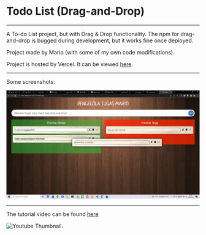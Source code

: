 # Todo List (Drag-and-Drop)

---

A To-do List project, but with Drag & Drop functionality. The npm for drag-and-drop is bugged during development, but it works fine once deployed.

Project made by Mario (with some of my own code modifications).

Project is hosted by Vercel. It can be viewed [here](https://mario-drag-drop-todo-list.netlify.app/).

---

Some screenshots:

![Part 1 of the project's screenshots](./screenshot1.jpg)

---

The tutorial video can be found [here](https://www.youtube.com/watch?v=FJDVKeh7RJI&list=WL&index=10&pp=gAQBiAQB)

![Youtube Thumbnail](https://i.ytimg.com/vi/FJDVKeh7RJI/hqdefault.jpg?sqp=-oaymwEbCKgBEF5IVfKriqkDDggBFQAAiEIYAXABwAEG&rs=AOn4CLAy_BVjbcbhkzO549j3hVdJovVHMg).